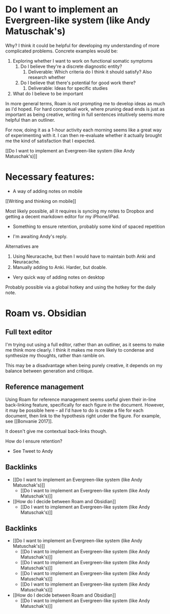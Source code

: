 # Do I want to implement an Evergreen-like system (like Andy Matuschak's)
Why?
I think it could be helpful for developing my understanding of more complicated problems. Concrete examples would be:

1. Exploring whether I want to work on functional somatic symptoms
	1. Do I believe they're a discrete diagnostic entity?
		1. Deliverable: Which criteria do I think it should satisfy? Also research whether
	2. Do I believe that there's potential for good work there?
		1. Deliverable: Ideas for specific studies
2. What do I believe to be important

In more general terms, Roam is not prompting me to develop ideas as much as I'd hoped. For hard conceptual work, where pruning dead ends is just as important as being creative, writing in full sentences intuitively seems more helpful than an outliner.

For now, doing it as a 1-hour activity each morning seems like a great way of experimenting with it. I can then re-evaluate whether it actually brought me the kind of satisfaction that I expected.

[[Do I want to implement an Evergreen-like system (like Andy Matuschak's)]]

# Necessary features:
- A way of adding notes on mobile

[[Writing and thinking on mobile]]

Most likely possible, all it requires is syncing my notes to Dropbox and getting a decent markdown editor for my iPhone/iPad.

- Something to ensure retention, probably some kind of spaced repetition

- I'm awaiting Andy's reply.

Alternatives are
1. Using Neuracache, but then I would have to maintain both Anki and Neuracache.
2. Manually adding to Anki. Harder, but doable.

- Very quick way of adding notes on desktop

Probably possible via a global hotkey and using the hotkey for the daily note.

# Roam vs. Obsidian
## Full text editor
I'm trying out using a full editor, rather than an outliner, as it seems to make me think more clearly. I think it makes me more likely to condense and synthesize my thoughts, rather than ramble on.

This may be a disadvantage when being purely creative, it depends on my balance between generation and critique.

## Reference management
Using Roam for reference management seems useful given their in-line back-linking feature, specifically for each figure in the document. However, it may be possible here – all I'd have to do is create a file for each document, then link to the hypothesis right under the figure. For example, see [[Bonvanie 2017]].

It doesn't give me contextual back-links though.

How do I ensure retention?
- See Tweet to Andy
## Backlinks
* [[Do I want to implement an Evergreen-like system (like Andy Matuschak's)]]
	* [[Do I want to implement an Evergreen-like system (like Andy Matuschak's)]]
* [[How do I decide between Roam and Obsidian]]
	* [[Do I want to implement an Evergreen-like system (like Andy Matuschak's)]]

## Backlinks
* [[Do I want to implement an Evergreen-like system (like Andy Matuschak's)]]
	* [[Do I want to implement an Evergreen-like system (like Andy Matuschak's)]]
	* [[Do I want to implement an Evergreen-like system (like Andy Matuschak's)]]
	* [[Do I want to implement an Evergreen-like system (like Andy Matuschak's)]]
	* [[Do I want to implement an Evergreen-like system (like Andy Matuschak's)]]
* [[How do I decide between Roam and Obsidian]]
	* [[Do I want to implement an Evergreen-like system (like Andy Matuschak's)]]

<!-- #Life -->

<!-- {BearID:14C72055-286E-4B93-8CC2-AD252D560FCA-15756-0000130352DD233F} -->
